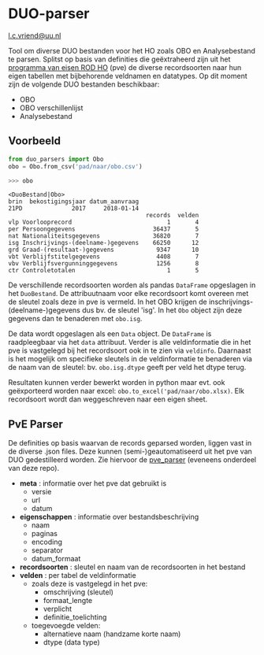 # DUO-parser
l.c.vriend@uu.nl

Tool om diverse DUO bestanden voor het HO zoals OBO en Analysebestand te parsen. Splitst op basis van definities die geëxtraheerd zijn uit het [programma van eisen ROD HO](https://duo.nl/zakelijk/hoger-onderwijs/studentenadministratie/programma-van-eisen-bron-ho.jsp) (pve) de diverse recordsoorten naar hun eigen tabellen met bijbehorende veldnamen en datatypes. Op dit moment zijn de volgende DUO bestanden beschikbaar:

- OBO
- OBO verschillenlijst
- Analysebestand

## Voorbeeld

```python
from duo_parsers import Obo
obo = Obo.from_csv('pad/naar/obo.csv')

>>> obo
```
```raw
<DuoBestand|Obo>
brin  bekostigingsjaar datum_aanvraag
21PD              2017     2018-01-14
                                       records  velden
vlp Voorlooprecord                           1       4
per Persoongegevens                      36437       5
nat Nationaliteitsgegevens               36820       7
isg Inschrijvings-(deelname-)gegevens    66250      12
grd Graad-(resultaat-)gegevens            9347      10
vbt Verblijfstitelgegevens                4408       7
vbv Verblijfsvergunninggegevens           1256       8
ctr Controletotalen                          1       5
```

De verschillende recordsoorten worden als pandas `DataFrame` opgeslagen in het `DuoBestand`. De attribuutnaam voor elke recordsoort komt overeen met de sleutel zoals deze in pve is vermeld. In het OBO krijgen de inschrijvings-(deelname-)gegevens dus bv. de sleutel 'isg'. In het `Obo` object zijn deze gegevens dan te benaderen met `obo.isg`. 

De data wordt opgeslagen als een `Data` object. De `DataFrame` is raadpleegbaar via het `data` attribuut. Verder is alle veldinformatie die in het pve is vastgelegd bij het recordsoort ook in te zien via `veldinfo`. Daarnaast is het mogelijk om specifieke sleutels in de veldinformatie te benaderen via de naam van de sleutel: bv. `obo.isg.dtype` geeft per veld het dtype terug.

Resultaten kunnen verder bewerkt worden in python maar evt. ook geëxporteerd worden naar excel: `obo.to_excel('pad/naar/obo.xlsx)`. Elk recordsoort wordt dan weggeschreven naar een eigen sheet.

## PvE Parser
De definities op basis waarvan de records geparsed worden, liggen vast in de diverse .json files. Deze kunnen (semi-)geautomatiseerd uit het pve van DUO gedestilleerd worden. Zie hiervoor de [pve_parser](pve_parser/pve_parser.ipynb) (eveneens onderdeel van deze repo).

- **meta** : informatie over het pve dat gebruikt is
    - versie
    - url
    - datum
- **eigenschappen** : informatie over bestandsbeschrijving
    - naam
    - paginas
    - encoding
    - separator
    - datum_formaat
- **recordsoorten** : sleutel en naam van de recordsoorten in het bestand
- **velden** : per tabel de veldinformatie
    - zoals deze is vastgelegd in het pve:
        - omschrijving (sleutel)
        - formaat_lengte
        - verplicht
        - definitie_toelichting
    - toegevoegde velden:
        - alternatieve naam (handzame korte naam)
        - dtype (data type)
